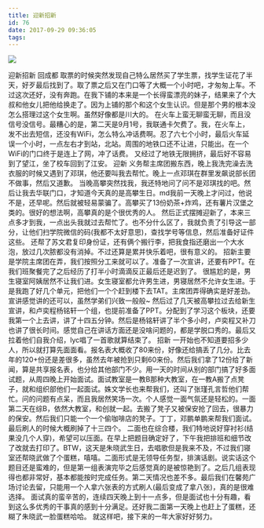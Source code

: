 ```yaml
---
title: 迎新招新
id: 76
date: 2017-09-29 09:36:05
tags:
---
```

![](https://eremite-1252628011.cossh.myqcloud.com/wp-content/uploads/2017/09/3fca2a3c54b5b403.jpg)

迎新招新
回成都
取票的时候突然发现自己特么居然买了学生票，找学生证花了半天，好歹最后找到了。取了票之后又在门口等了大概一个小时吧，才匆匆上车。不过这次还好，没有奔跑。在我下铺的本来是一个长得蛮漂亮的妹子，结果来了个大叔和他女儿把他给换走了。因为上铺的那个和这个女生认识。但是那个男的根本没怎么搭理过这个女生啊。虽然好像都是川大的。
在火车上蛮无聊蛮无聊，而且没信号没信号。最糟心的是，第二天是9月1号，我联通卡欠费了。我，在火车上，发不出去短信，还没有WiFi，怎么特么冲话费啊。忍了六七个小时，最后火车延误一个小时，一点左右才到站，北站。周围的地铁口还不让进，只能出。在一个WiFi的门口终于是连上了网，冲了话费。
又经过了地铁无限拥挤，最后好不容易到了望江，坐了校车回到了江安。
迎新
义务帮主席团搬东西，晚上我洗完澡去洗衣服的时候又遇到了邓琪，他还要叫我去帮忙。晚上一点邓琪在群里发飙说部长团不做事，然后又道歉。
当晚高攀突然找我，我还特地问了问不是邓琪找的吧。然后让我去华联门口，才知道今天真的是高攀生日。md我前一天晚上才问过，他说不是，还早呢。然后就被轻易蒙骗了。高攀买了13份奶茶+炸鸡，还有薯片汉堡之类的。很好的想法啊，高攀真的是个很优秀的人。
然后正式摆摊迎新了，本来三点多才到我，一点出头我就过去帮忙了。也不分什么区了，我就负责了引导这一部分，让他们扫学院微信的码(我都不太好意思)，查找学号等信息，然后准备好证件这些。
还帮了苏文君复印身份证，还有俩个搬行李，把我食指还磨出一个大水泡，放过几次脓都没有消掉。不过还算是累并快乐着吧，很有意义的。
招新主要是学院主席团在弄，我们按照分工来就可以了。准备了一次宣讲，还要有PPT。在我们班聚餐完了之后经历了打半小时滴滴反正最后还是迟到了。
很尴尬的是，男生寝室阿姨居然不让我们进。女生寝室都允许男生进，男寝居然不允许女生进。于是我跑了好几个单元，把他们一个个赶到楼下去TAT。主席团弄得确实是好差劲。宣讲感觉讲的还可以，虽然学弟们兴致一般般~
然后过了几天被高攀拉过去给新生宣讲，和卢奕程杨铭轩一个组，也提前准备了PPT。分配到了学习这个板块，还要我第一个上去讲，讲了十四五分钟。然后是杨铭轩讲了半个多小时，卢奕程又补刀也讲了很长时间。感觉自己在讲话方面还是没啥问题的，都是学脱口秀的。最后又拉着他们自我介绍，lyc唱了一首歌就算结束了。
招新
一开始也不知道要招多少人，所以就打算先面面看。报名表大概收了80来份，好像还给搞丢了几分。比去年的120+份还是差很多，虽然去年被抢到只剩60来份。然后我们拿了12份给了新闻，算是共享报名表，也分给其他部门不少。用一天的时间从别的部门搞了好多面试题，从周四晚上开始面试。面试教室是一教B那种大教室，在一教A搬了点凳子，就和组织部他们一起面试。姝文学长也来帮我们，还叫了张瑾孔言哲他们帮忙。问的问题有点呆，而且我居然笑场一次。个人感觉一面气氛还是轻松的。一面第二天在综B，依然大教室，和创就一起。去搬了凳子又被保安抢了回去，很暴力的保安。然后我们只能一个一个偷咖啡店的凳子。丁丁，邓鹏单鹏来帮我们面试。最后刷人的时候大概刷掉了十三四个。
二面也在综合楼，我们特地说好穿衬衫(结果没几个人穿)，希望可以压面。在早上把题目确定好了，下午我把排班和细节改了改就去打印了。BTW，这天是朱晓武生日，去唱歌但是我来不及，不过我们寝室还帮晓武做了个蛋糕，嘻嘻。二面形式是无领导任务型，排演话剧。说实话这个题目还是蛮难的，但是第一组表演完毕之后感觉真的是被惊艳到了。之后几组表现得也都非常好，基本都能按时完成任务。第二天情况也差不多。最后我们在馨苑广场讨论去留，只能用一个人拿六张表的方式刷人(最后变成了拿八张)，真的是很难选择。
面试真的蛮辛苦的，连续四天晚上到十一点多，但是面试也十分有趣，看到这么多优秀的干事真的感到十分满足。还好我二面第一天晚上也赶上了蛋糕，还糊了朱晓武一脸蛋糕哈哈。
就这样吧，接下来的一年大家好好努力。